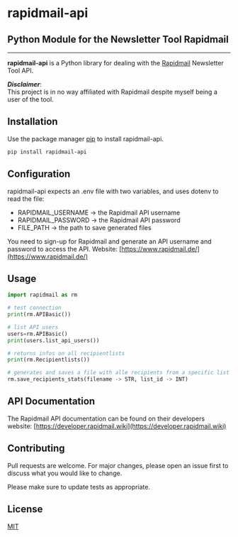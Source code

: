 # rapidmail-api

## Python Module for the Newsletter Tool Rapidmail

---

**rapidmail-api** is a Python library for dealing with the [Rapidmail](https://www.rapidmail.de) Newsletter Tool API.

**_Disclaimer_**:  
This project is in no way affiliated with Rapidmail despite myself being a user of the tool.

## Installation

Use the package manager [pip](https://pip.pypa.io/en/stable/) to install rapidmail-api.

```bash
pip install rapidmail-api
```

## Configuration

rapidmail-api expects an .env file with two variables, and uses dotenv to read the file:

- RAPIDMAIL_USERNAME -> the Rapidmail API username
- RAPIDMAIL_PASSWORD -> the Rapidmail API password
- FILE_PATH -> the path to save generated files

You need to sign-up for Rapidmail and generate an API username and password to access the API.
Website: [https://www.rapidmail.de/](https://www.rapidmail.de/)

## Usage

```python
import rapidmail as rm

# test connection
print(rm.APIBasic())

# list API users
users=rm.APIBasic()
print(users.list_api_users())

# returns infos on all recipientlists
print(rm.Recipientlists())

# generates and saves a file with alle recipients from a specific list
rm.save_recipients_stats(filename -> STR, list_id -> INT)
```

## API Documentation

The Rapidmail API documentation can be found on their developers website:
[https://developer.rapidmail.wiki](https://developer.rapidmail.wiki)

## Contributing

Pull requests are welcome. For major changes, please open an issue first to discuss what you would like to change.

Please make sure to update tests as appropriate.

## License

[MIT](https://choosealicense.com/licenses/mit/)
